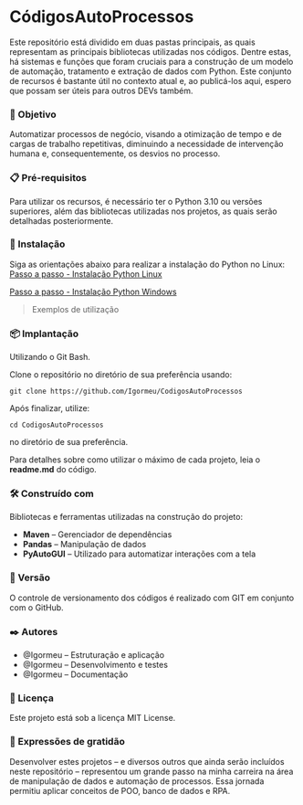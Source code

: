 # CódigosAutoProcessos

Este repositório está dividido em duas pastas principais, as quais representam as principais bibliotecas utilizadas nos códigos. Dentre estas, há sistemas e funções que foram cruciais para a construção de um modelo de automação, tratamento e extração de dados com Python. Este conjunto de recursos é bastante útil no contexto atual e, ao publicá-los aqui, espero que possam ser úteis para outros DEVs também.

### 🚀 Objetivo

Automatizar processos de negócio, visando a otimização de tempo e de cargas de trabalho repetitivas, diminuindo a necessidade de intervenção humana e, consequentemente, os desvios no processo.

### 📋 Pré-requisitos

Para utilizar os recursos, é necessário ter o Python 3.10 ou versões superiores, além das bibliotecas utilizadas nos projetos, as quais serão detalhadas posteriormente.

### 🔧 Instalação

Siga as orientações abaixo para realizar a instalação do Python no Linux:  
[Passo a passo - Instalação Python Linux](https://hub.asimov.academy/tutorial/como-instalar-python-no-linux-a-partir-do-codigo-fonte/)

[Passo a passo - Instalação Python Windows](https://python.org.br/instalacao-windows/)

> Exemplos de utilização

### 📦 Implantação
Utilizando o Git Bash.

Clone o repositório no diretório de sua preferência usando:
```
git clone https://github.com/Igormeu/CodigosAutoProcessos
```
Após finalizar, utilize:
``` 
cd CodigosAutoProcessos
```
no diretório de sua preferência.


Para detalhes sobre como utilizar o máximo de cada projeto, leia o **readme.md** do código.

### 🛠️ Construído com

Bibliotecas e ferramentas utilizadas na construção do projeto:

- **Maven** – Gerenciador de dependências  
- **Pandas** – Manipulação de dados  
- **PyAutoGUI** – Utilizado para automatizar interações com a tela

### 📌 Versão

O controle de versionamento dos códigos é realizado com GIT em conjunto com o GitHub.

### ✒️ Autores

- @Igormeu – Estruturação e aplicação  
- @Igormeu – Desenvolvimento e testes  
- @Igormeu – Documentação  

### 📄 Licença

Este projeto está sob a licença MIT License.

### 🎁 Expressões de gratidão

Desenvolver estes projetos – e diversos outros que ainda serão incluídos neste repositório – representou um grande passo na minha carreira na área de manipulação de dados e automação de processos. Essa jornada permitiu aplicar conceitos de POO, banco de dados e RPA.
